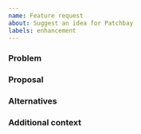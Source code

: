 ```yaml
---
name: Feature request
about: Suggest an idea for Patchbay
labels: enhancement
---
```


### Problem

### Proposal

### Alternatives

### Additional context


